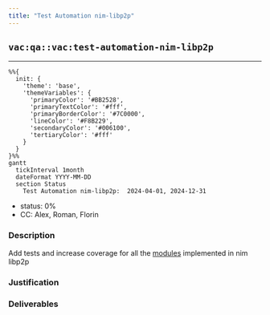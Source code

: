 ```yaml
---
title: "Test Automation nim-libp2p"
---
```

## `vac:qa::vac:test-automation-nim-libp2p`
---

```mermaid
%%{ 
  init: { 
    'theme': 'base', 
    'themeVariables': { 
      'primaryColor': '#BB2528', 
      'primaryTextColor': '#fff', 
      'primaryBorderColor': '#7C0000', 
      'lineColor': '#F8B229', 
      'secondaryColor': '#006100', 
      'tertiaryColor': '#fff' 
    } 
  } 
}%%
gantt
  tickInterval 1month
  dateFormat YYYY-MM-DD 
  section Status
    Test Automation nim-libp2p:  2024-04-01, 2024-12-31
```

- status: 0%
- CC: Alex, Roman, Florin

### Description

Add tests and increase coverage for all the [modules](https://github.com/vacp2p/nim-libp2p?tab=readme-ov-file#modules) implemented in nim libp2p

### Justification


### Deliverables
